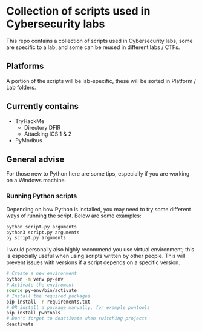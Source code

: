 # Collection of scripts used in Cybersecurity labs
This repo contains a collection of scripts used in Cybersecurity labs, 
some are specific to a lab, and some can be reused in different labs / CTFs.


## Platforms
A portion of the scripts will be lab-specific, these will be sorted in Platform / Lab folders.


## Currently contains
- TryHackMe
    - Directory DFIR
    - Attacking ICS 1 & 2
- PyModbus

## General advise
For those new to Python here are some tips, especially if you are working on a Windows machine.

### Running Python scripts
Depending on how Python is installed, you may need to try some different ways of running the script. Below are some examples:
```bash
python script.py arguments
python3 script.py arguments
py script.py arguments
```

I would personally also highly recommend you use virtual environment; this is especially useful when using scripts
written by other people. This will prevent issues with versions if a script depends on a specific version.
```bash
# Create a new environment 
python -m venv py-env
# Activate the enviroment
source py-env/bin/activate
# Install the required packages
pip install -r requirements.txt
# OR install a package manually, for example pwntools
pip install pwntools
# Don't forget to deactivate when switching projects 
deactivate
```